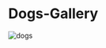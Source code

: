# Dogs-Gallery

![dogs](https://user-images.githubusercontent.com/105703743/219637313-10aeb964-963c-4c9c-9706-cd6fefd11ebd.png)
